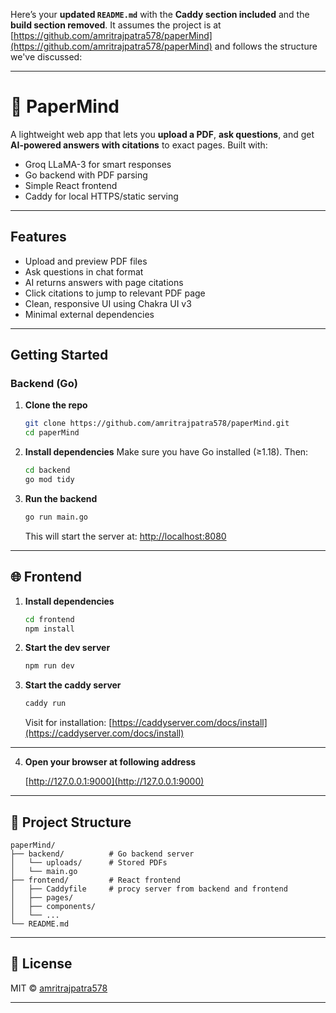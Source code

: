 Here’s your **updated `README.md`** with the **Caddy section included** and the **build section removed**. It assumes the project is at [https://github.com/amritrajpatra578/paperMind](https://github.com/amritrajpatra578/paperMind) and follows the structure we've discussed:

---

# 📄 PaperMind

A lightweight web app that lets you **upload a PDF**, **ask questions**, and get **AI-powered answers with citations** to exact pages. Built with:

- Groq LLaMA-3 for smart responses
- Go backend with PDF parsing
- Simple React frontend
- Caddy for local HTTPS/static serving

---

## Features

- Upload and preview PDF files
- Ask questions in chat format
- AI returns answers with page citations
- Click citations to jump to relevant PDF page
- Clean, responsive UI using Chakra UI v3
- Minimal external dependencies

---

## Getting Started

### Backend (Go)

1. **Clone the repo**

   ```bash
   git clone https://github.com/amritrajpatra578/paperMind.git
   cd paperMind
   ```

2. **Install dependencies**
   Make sure you have Go installed (≥1.18). Then:

   ```bash
   cd backend
   go mod tidy
   ```

3. **Run the backend**

   ```bash
   go run main.go
   ```

   This will start the server at: [http://localhost:8080](http://localhost:8080)

---

## 🌐 Frontend

1. **Install dependencies**

   ```bash
   cd frontend
   npm install
   ```

2. **Start the dev server**

   ```bash
   npm run dev
   ```

3. **Start the caddy server**

   ```bash
   caddy run
   ```

   Visit for installation: [https://caddyserver.com/docs/install](https://caddyserver.com/docs/install)

---

4. **Open your browser at following address**

   [http://127.0.0.1:9000](http://127.0.0.1:9000)

---

## 📁 Project Structure

```
paperMind/
├── backend/          # Go backend server
│   └── uploads/      # Stored PDFs
│   └── main.go
├── frontend/         # React frontend
│   ├── Caddyfile     # procy server from backend and frontend
│   ├── pages/
│   ├── components/
│   └── ...
└── README.md
```

---

## 📜 License

MIT © [amritrajpatra578](https://github.com/amritrajpatra578)

---
